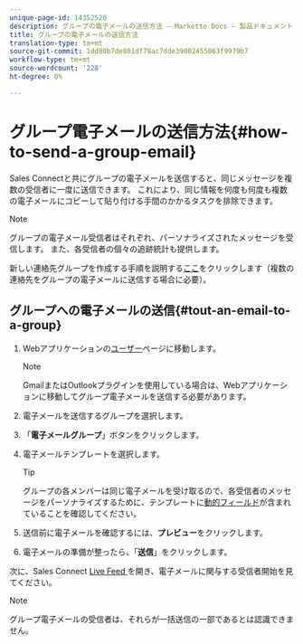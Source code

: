 ```yaml
---
unique-page-id: 14352520
description: グループの電子メールの送信方法 — Marketto Docs — 製品ドキュメント
title: グループの電子メールの送信方法
translation-type: tm+mt
source-git-commit: 1dd80b7de801df78ac7dde39002455063f9979b7
workflow-type: tm+mt
source-wordcount: '228'
ht-degree: 0%

---
```



# グループ電子メールの送信方法{#how-to-send-a-group-email}

Sales Connectと共にグループの電子メールを送信すると、同じメッセージを複数の受信者に一度に送信できます。 これにより、同じ情報を何度も何度も複数の電子メールにコピーして貼り付ける手間のかかるタスクを排除できます。

>[!NOTE]
>
>グループの電子メール受信者はそれぞれ、パーソナライズされたメッセージを受信します。 また、各受信者の個々の追跡統計も提供します。

新しい連絡先グループを作成する手順を説明する[ここ](/help/marketo/product-docs/marketo-sales-connect/people/managing-contacts/how-to-create-a-contact-group.md)をクリックします（複数の連絡先をグループの電子メールに送信する場合に必要）。

## グループへの電子メールの送信{#tout-an-email-to-a-group}

1. Webアプリケーションの[ユーザー](https://toutapp.com/login)ページに移動します。

   >[!NOTE]
   >
   >GmailまたはOutlookプラグインを使用している場合は、Webアプリケーションに移動してグループ電子メールを送信する必要があります。

1. 電子メールを送信するグループを選択します。

1. 「**電子メールグループ**」ボタンをクリックします。

1. 電子メールテンプレートを選択します。

   >[!TIP]
   >
   >グループの各メンバーは同じ電子メールを受け取るので、各受信者のメッセージをパーソナライズするために、テンプレートに[動的フィールド](/help/marketo/product-docs/marketo-sales-connect/templates/dynamic-fields/create-custom-dynamic-fields.md)が含まれていることを確認してください。

1. 送信前に電子メールを確認するには、**プレビュー**&#x200B;をクリックします。
1. 電子メールの準備が整ったら、「**送信**」をクリックします。

次に、Sales Connect [Live Feed ](https://toutapp.com/login)を開き、電子メールに関与する受信者開始を見てください。

>[!NOTE]
>
>グループ電子メールの受信者は、それらが一括送信の一部であるとは認識できません。
